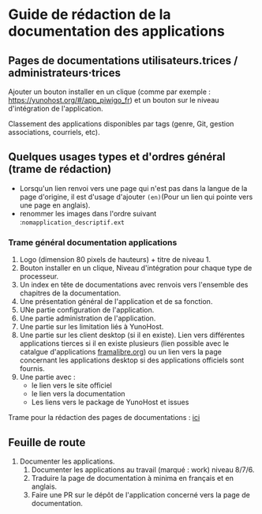 # Guide de rédaction de la documentation des applications

## Pages de documentations utilisateurs.trices / administrateurs⋅trices

Ajouter un bouton installer en un clique (comme par exemple : https://yunohost.org/#/app_piwigo_fr) et un bouton sur le niveau d'intégration de l'application.

Classement des applications disponibles par tags (genre, Git, gestion associations, courriels, etc).

## Quelques usages types et d'ordres général (trame de rédaction)

 + Lorsqu'un lien renvoi vers une page qui n'est pas dans la langue de la page d'origine, il est d'usage d'ajouter `(en)`(Pour un lien qui pointe vers une page en anglais).
 + renommer les images dans l'ordre suivant :`nomapplication_descriptif.ext`

### Trame général documentation applications

 1. Logo (dimension 80 pixels de hauteurs) + titre de niveau 1.
 1. Bouton installer en un clique, Niveau d'intégration pour chaque type de processeur.
 1. Un index en tête de documentations avec renvois vers l'ensemble des chapitres de la documentation.
 1. Une présentation général de l'application et de sa fonction.
 2. UNe partie configuration de l'application.
 1. Une partie administration de l'application.
 1. Une partie sur les limitation liés à YunoHost.
 1. Une partie sur les client desktop (si il en existe). Lien vers différentes applications tierces si il en existe plusieurs (lien possible avec le catalgue d'applications [framalibre.org](https://framalibre.org))  ou un lien vers la page concernant les applications desktop si des applications officiels sont fournis.
 1. Une partie avec :
    - le lien vers le site officiel
    - le lien vers la documentation
    - Les liens vers le package de YunoHost et issues

Trame pour la rédaction des pages de documentations : [ici](/app_writing_guide)

## Feuille de route

1. Documenter les applications.
   1. Documenter les applications au travail (marqué : work) niveau 8/7/6.
   1. Traduire la page de documentation à minima en français et en anglais.
   1. Faire une PR sur le dépôt de l'application concerné vers la page de documentation.
